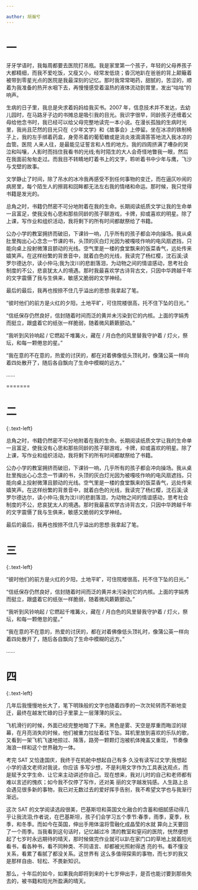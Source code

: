 ```yaml
---

author: 胡瀚兮
---
```



# **一**
牙牙学语时，我每周都要去医院打吊瓶。我是家里第一个孩子，年轻的父母养孩子大都精细，而我不爱吃饭，又瘦又小，经常发低烧；昏沉地趴在爸爸的背上颠簸着被带到零星光点的医院是我最深刻的记忆。那时我常常喝药，甜腻的，苦涩的，顺着为我准备的热开水咽下去，再慢慢感受着温热的液体流动到胃里，发出“咕咕”的响声。 

生病的日子里，我总是央求着妈妈给我买书。2007 年，信息技术并不发达，去幼 儿园时，在马路牙子边的书摊总是吸引我的目光。我识字很早，同龄孩子还缠着父母给他念书时，我已经可以给父母完整地读完一本小说。在漫长孤独的生病时光里，我尚且茫然的目光只在《少年文学》和《故事会》上停留。坐在冰凉的铁制椅子上，我的左手绑着药盒，身旁吊着的葡萄糖或是消炎液滴滴答答地流入我冰凉的血管。医院 人来人往，是最能见证誓言和人性的地方。我的四周挤满了嘈杂的哭泣和叫嚷，人影时而挡住我看书的光线;有时陌生的大人会奇怪地瞥我一眼，然后在我面前匆匆走过。而我目不转睛地盯着书上的文字，聆听着书中少年与鹰，飞沙与戈壁的故事。 

文学静止了时间，除了吊水的冰冷我再感受不到任何事物的变迁，而在逼仄吵闹的病房里，每个陌生人的擦肩和回眸都无法左右我的情绪和命运。那时候，我只觉得书籍是发光的。


总角之时，书籍仍然密不可分地附着在我的生命。长期阅读纸质文学让我的生命单一且富足，使我没有心思和那些同龄的孩子聊游戏，卡牌，抑或喜欢的明星。除了上课，写作业和组织活动，我将剩下的所有时间都献祭给了书籍。

公办小学的教室拥挤而破旧，下课铃一响，几乎所有的孩子都会冲向操场。我从桌肚里掏出心心念念一节课的书，头顶的灰白灯光因为被嘎吱作响的电风扇遮挡，只能向桌上投射微薄且颤动的光线。空气里是一楼的食堂飘来的饭菜香气，远处传来嬉笑声。在这样纷繁的背景音中，就着白色的光线，我读完了杨红樱，沈石溪;读罗尔德达尔，读小仲马;我为汶川的悲剧落泪，为动物之间的情谊感动，思考社会制度的不公，悲哀犹太人的境遇。那时我最喜欢学古诗背古文，只因中华跨越千年的文字震慑了我与生俱来，敏感又脆弱的文学神经。 

最后的最后，我再也按捺不住几乎溢出的思想:我拿起了笔。

“彼时他们的前方是火红的夕阳，土地平旷，可住院楼很高，托不住下坠的日光。” 

“信纸保存仍然良好，信封随着时间而泛的黄并未污染到它的内核。上面的字娟秀而挺立，跟盛着它的纸张一样脆弱，随着微风簌簌颤动。” 

“我听到风铃响起 / 它燃起千堆篝火，藏在 / 月白色的风里替我守护着 / 灯火，祭坛，和每一颗倦怠的星。” 

“我在意的不在意的，热爱的讨厌的，都在对着佛像低头顶礼时，像蒲公英一样向着四处散开了，随后各自飘向了生命中模糊的远方。” 

...... 

=======
# **二**
{:.text-left}

总角之时，书籍仍然密不可分地附着在我的生命。长期阅读纸质文学让我的生命单一且富足，使我没有心思和那些同龄的孩子聊游戏，卡牌，抑或喜欢的明星。除了上课，写作业和组织活动，我将剩下的所有时间都献祭给了书籍。

公办小学的教室拥挤而破旧，下课铃一响，几乎所有的孩子都会冲向操场。我从桌肚里掏出心心念念一节课的书，头顶的灰白灯光因为被嘎吱作响的电风扇遮挡，只能向桌上投射微薄且颤动的光线。空气里是一楼的食堂飘来的饭菜香气，远处传来嬉笑声。在这样纷繁的背景音中，就着白色的光线，我读完了杨红樱，沈石溪;读罗尔德达尔，读小仲马;我为汶川的悲剧落泪，为动物之间的情谊感动，思考社会制度的不公，悲哀犹太人的境遇。那时我最喜欢学古诗背古文，只因中华跨越千年的文字震慑了我与生俱来，敏感又脆弱的文学神经。 

最后的最后，我再也按捺不住几乎溢出的思想:我拿起了笔。

# **三**
{:.text-left}

“彼时他们的前方是火红的夕阳，土地平旷，可住院楼很高，托不住下坠的日光。” 

“信纸保存仍然良好，信封随着时间而泛的黄并未污染到它的内核。上面的字娟秀而挺立，跟盛着它的纸张一样脆弱，随着微风簌簌颤动。” 

“我听到风铃响起 / 它燃起千堆篝火，藏在 / 月白色的风里替我守护着 / 灯火，祭坛，和每一颗倦怠的星。” 

“我在意的不在意的，热爱的讨厌的，都在对着佛像低头顶礼时，像蒲公英一样向着四处散开了，随后各自飘向了生命中模糊的远方。” 

...... 

# **四**
{:.text-left}


几年后我慢慢地长大了，笔下明珠般的文字也随着四季的一次次轮转而不断地变迁，最终在越发忙碌的日子里蒙上一层薄薄的灰尘。 

飞机滑行的时候，外面已经完整地暗了下来。黑色是雾、天空是厚重而晦涩的球幕，在月亮消失的时候，他们被重力拉扯着往下坠。耳机里放到喜欢的乐队的歌，又看到一架飞机飞速地掠过、降落，路旁一颗颗灯泡被机体掩盖又重现， 节奏像海浪一样和这个世界融为一体。 

考完 SAT 又恰逢国庆，我终于在机舱中想起自己有多 久没有读写过文学;我想起小学的语文老师对我说，你应该 多写少想，不是利用文字作为工具表达观点，而是赋予文字生命、让它来主动讲述你自己。现在想来，我对儿时的自己和老师都有难以言述的愧疚；如今我不仅停了写作，还对美 丽的文字越发钝感。人生路上总会遇见很多新的事物，我已对无数过去的爱好挥手告别，我不希望文学也与我渐行渐远。 

这次 SAT 的文学阅读选段很美，巴基斯坦和英国文化融合的含蓄和细腻感动得几乎让我流泪;作者说，在巴基斯坦，孩子们会学习五个季节:春季，雨季，夏季，秋季，和冬季。而如今在英国，伸出手用体温将雪融化成晶莹的水就 算向上天要回了一个雨季。当我看到这句话时，记忆越过冷 清的教室和窒闷的医院，恍然便想起了七岁时永远期待的晴天，那时候做完作业就可以趴在家门口的草地上就着阳光看书，看各种书，看不同种类、不同语言、却都被光照射得透 亮的书。看不懂没关系，看累了看腻了都没关系。这世界有 这么多值得探索的事物，而七岁的我又是那样自由、轻松、不畏新知识。 


那么，十年后的如今，如果我向即将到来的十七岁伸出手，是否也能讨要到那些失去的，被书籍和阳光所盈满的晴天。 

